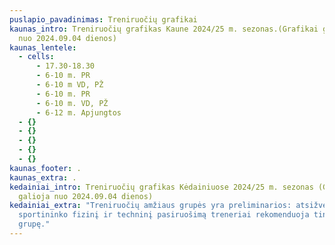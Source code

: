 ```yaml
---
puslapio_pavadinimas: Treniruočių grafikai
kaunas_intro: Treniruočių grafikas Kaune 2024/25 m. sezonas.(Grafikai galioja
  nuo 2024.09.04 dienos)
kaunas_lentele:
  - cells:
      - 17.30-18.30
      - 6-10 m. PR
      - 6-10 m VD, PŽ
      - 6-10 m. PR
      - 6-10 m. VD, PŽ
      - 6-12 m. Apjungtos
  - {}
  - {}
  - {}
  - {}
  - {}
kaunas_footer: .
kaunas_extra: .
kedainiai_intro: Treniruočių grafikas Kėdainiuose 2024/25 m. sezonas (Grafikai
  galioja nuo 2024.09.04 dienos)
kedainiai_extra: "Treniruočių amžiaus grupės yra preliminarios: atsižvelgę į
  sportininko fizinį ir techninį pasiruošimą treneriai rekomenduoja tinkamiausią
  grupę."
---
```

